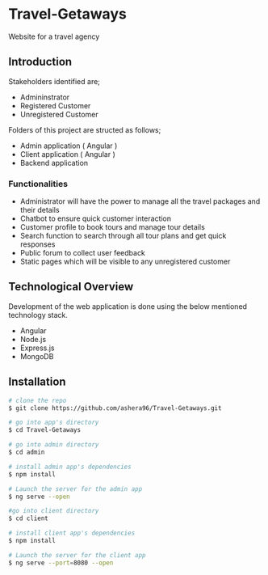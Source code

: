 # Travel-Getaways

Website for a travel agency

## Introduction

Stakeholders identified are;

- Admininstrator
- Registered Customer
- Unregistered Customer

Folders of this project are structed as follows;

- Admin application ( Angular )
- Client application ( Angular )
- Backend application

### Functionalities

- Administrator will have the power to manage all the travel packages and their details
- Chatbot to ensure quick customer interaction
- Customer profile to book tours and manage tour details
- Search function to search through all tour plans and get quick responses
- Public forum to collect user feedback
- Static pages which will be visible to any unregistered customer

## Technological Overview

Development of the web application is done using the below mentioned technology stack.

- Angular
- Node.js
- Express.js
- MongoDB

## Installation

```bash
# clone the repo
$ git clone https://github.com/ashera96/Travel-Getaways.git

# go into app's directory
$ cd Travel-Getaways

# go into admin directory
$ cd admin

# install admin app's dependencies
$ npm install

# Launch the server for the admin app
$ ng serve --open

#go into client directory
$ cd client

# install client app's dependencies
$ npm install

# Launch the server for the client app
$ ng serve --port=8080 --open
```

